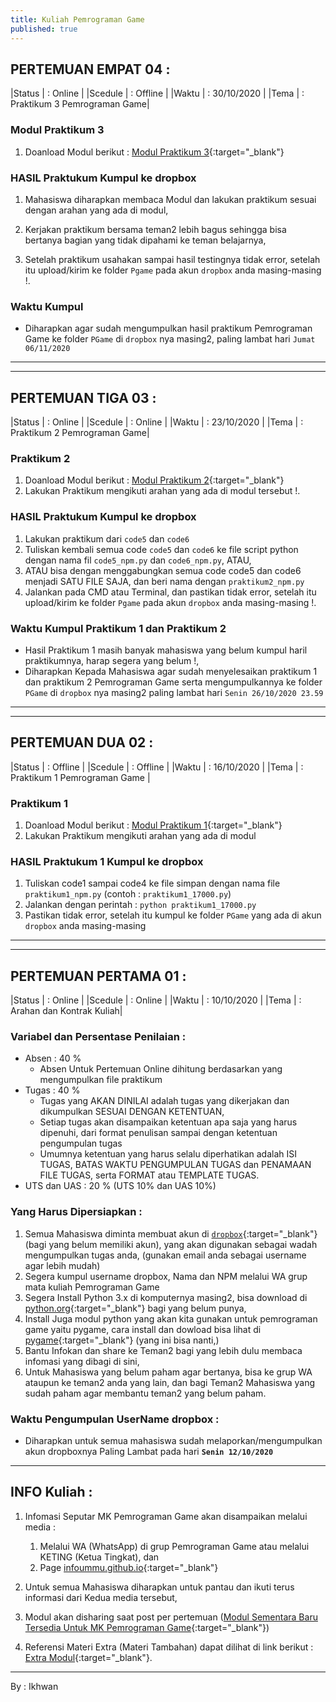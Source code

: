 ```yaml
---
title: Kuliah Pemrograman Game
published: true
---
```



## PERTEMUAN EMPAT 04 : 

|Status  | : Online                      |
|Scedule | : Offline                     |
|Waktu   | : 30/10/2020                  |
|Tema    | : Praktikum 3 Pemrograman Game|

### Modul Praktikum 3

1. Doanload Modul berikut : [Modul Praktikum 3](assets/reff/pgame/Modul_Pgame_prak_3.pdf){:target="_blank"}

### HASIL Praktukum Kumpul ke dropbox

1. Mahasiswa diharapkan membaca Modul dan lakukan praktikum sesuai dengan arahan yang ada di modul,

2. Kerjakan praktikum bersama teman2 lebih bagus sehingga bisa bertanya bagian yang tidak dipahami ke teman belajarnya,

3. Setelah praktikum usahakan sampai hasil testingnya tidak error, setelah itu upload/kirim ke folder `Pgame` pada akun `dropbox` anda masing-masing !.


### Waktu Kumpul

- Diharapkan agar sudah mengumpulkan hasil praktikum Pemrograman Game ke folder `PGame` di `dropbox` nya masing2, paling lambat hari `Jumat 06/11/2020`


***
***



## PERTEMUAN TIGA 03 : 

|Status  | : Online                    |
|Scedule | : Online                    |
|Waktu   | : 23/10/2020                 |
|Tema    | : Praktikum 2 Pemrograman Game|

### Praktikum 2

1. Doanload Modul berikut : [Modul Praktikum 2](assets/reff/pgame/Modul_Pgame_prak_2.pdf){:target="_blank"}
2. Lakukan Praktikum mengikuti arahan yang ada di modul tersebut !. 


### HASIL Praktukum Kumpul ke dropbox

1. Lakukan praktikum dari `code5` dan `code6`
2. Tuliskan kembali semua code `code5` dan `code6` ke file script python dengan nama fil `code5_npm.py` dan `code6_npm.py`, ATAU,
3. ATAU bisa dengan menggabungkan semua code code5 dan code6 menjadi SATU FILE SAJA, dan beri nama dengan `praktikum2_npm.py`
4. Jalankan pada CMD atau Terminal, dan pastikan tidak error, setelah itu upload/kirim ke folder `Pgame` pada akun `dropbox` anda masing-masing !.


### Waktu Kumpul Praktikum 1 dan Praktikum 2
- Hasil Praktikum 1 masih banyak mahasiswa yang belum kumpul haril praktikumnya, harap segera yang belum !,
- Diharapkan Kepada Mahasiswa agar sudah menyelesaikan praktikum 1 dan praktikum 2 Pemrograman Game serta mengumpulkannya ke folder `PGame` di `dropbox` nya masing2 paling lambat hari `Senin 26/10/2020 23.59`



***
***


## PERTEMUAN DUA 02 : 

|Status  | : Offline                    |
|Scedule | : Offline                    |
|Waktu   | : 16/10/2020                 |
|Tema    | : Praktikum 1 Pemrograman Game |


### Praktikum 1 
1. Doanload Modul berikut : [Modul Praktikum 1](assets/reff/pgame/Modul_Pgame_prak_1.pdf){:target="_blank"}
2. Lakukan Praktikum mengikuti arahan yang ada di modul 


### HASIL Praktukum 1 Kumpul ke dropbox
1. Tuliskan code1 sampai code4 ke file simpan dengan nama file `praktikum1_npm.py` (contoh : `praktikum1_17000.py`)
2. Jalankan dengan perintah : `python praktikum1_17000.py` 
3. Pastikan tidak error, setelah itu kumpul ke folder `PGame` yang ada di akun `dropbox` anda masing-masing


***
***

## PERTEMUAN PERTAMA 01 : 

|Status  | : Online                   |
|Scedule | : Online                   |
|Waktu   | : 10/10/2020               |
|Tema    | : Arahan dan Kontrak Kuliah|



### Variabel dan Persentase Penilaian :
- Absen  : 40 % 
    - Absen Untuk Pertemuan Online dihitung berdasarkan yang mengumpulkan file praktikum 
- Tugas  : 40 % 
    - Tugas yang AKAN DINILAI adalah tugas yang dikerjakan dan dikumpulkan SESUAI DENGAN KETENTUAN,
    - Setiap tugas akan disampaikan ketentuan apa saja yang harus dipenuhi, dari format penulisan sampai dengan ketentuan pengumpulan tugas
    - Umumnya ketentuan yang harus selalu diperhatikan adalah ISI TUGAS, BATAS WAKTU PENGUMPULAN TUGAS dan PENAMAAN FILE TUGAS, serta FORMAT atau TEMPLATE TUGAS.
- UTS dan UAS : 20 % (UTS 10% dan UAS 10%)

### Yang Harus Dipersiapkan : 
1. Semua Mahasiswa diminta membuat akun di [`dropbox`](https://www.dropbox.com/){:target="_blank"} (bagi yang belum memiliki akun), yang akan digunakan sebagai wadah mengumpulkan tugas anda, (gunakan email anda sebagai username agar lebih mudah)
2. Segera kumpul  username dropbox, Nama dan NPM melalui WA grup mata kuliah Pemrograman Game
3. Segera Install Python 3.x di komputernya masing2, bisa download di [python.org](https://www.python.org/){:target="_blank"} bagi yang belum punya,
4. Install Juga modul python yang akan kita gunakan untuk pemrograman game yaitu pygame, cara install dan dowload bisa lihat di [pygame](https://www.pygame.org/wiki/GettingStarted){:target="_blank"} (yang ini bisa nanti,)
5. Bantu Infokan dan share ke Teman2 bagi yang lebih dulu membaca infomasi yang dibagi di sini,
6. Untuk Mahasiswa yang belum paham agar bertanya, bisa ke grup WA ataupun ke teman2 anda yang lain, dan bagi Teman2 Mahasiswa yang sudah paham agar membantu teman2 yang belum paham.


### Waktu Pengumpulan UserName dropbox :
* Diharapkan untuk semua mahasiswa sudah melaporkan/mengumpulkan akun dropboxnya Paling Lambat pada hari <b>`Senin 12/10/2020`</b>

***

## INFO Kuliah : 

1. Infomasi Seputar MK Pemrograman Game akan disampaikan melalui media : 
    1. Melalui WA (WhatsApp) di grup Pemrograman Game atau melalui KETING (Ketua Tingkat), dan
    2. Page [infoummu.github.io](https://infoummu.github.io/){:target="_blank"}

1. Untuk semua Mahasiswa diharapkan untuk pantau dan ikuti terus informasi dari Kedua media tersebut, 
2. Modul akan disharing saat post per pertemuan ([Modul Sementara Baru Tersedia Untuk MK Pemrograman Game](downloads){:target="_blank"}) 
3. Referensi Materi Extra (Materi Tambahan) dapat dilihat di link berikut : [Extra Modul](Reff){:target="_blank"}.

***
By : Ikhwan 